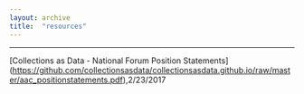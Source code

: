 ```yaml
---
layout: archive
title:  "resources"
---
```

---
[Collections as Data - National Forum Position Statements] (https://github.com/collectionsasdata/collectionsasdata.github.io/raw/master/aac_positionstatements.pdf),2/23/2017
